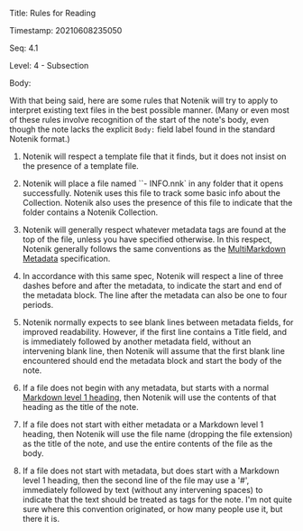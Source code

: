 Title:  Rules for Reading

Timestamp: 20210608235050

Seq:    4.1

Level:  4 - Subsection

Body: 

With that being said, here are some rules that Notenik will try to apply to interpret existing text files in the best possible manner. (Many or even most of these rules involve recognition of the start of the note's body, even though the note lacks the explicit `Body:` field label found in the standard Notenik format.)

1. Notenik will respect a template file that it finds, but it does not insist on the presence of a template file. 

2. Notenik will place a file named ``- INFO.nnk` in any folder that it opens successfully. Notenik uses this file to track some basic info about the Collection. Notenik also uses the presence of this file to indicate that the folder contains a Notenik Collection. 

3. Notenik will generally respect whatever metadata tags are found at the top of the file, unless you have specified otherwise. In this respect, Notenik generally follows the same conventions as the [MultiMarkdown Metadata](https://fletcher.github.io/MultiMarkdown-4/metadata.html) specification. 

4. In accordance with this same spec, Notenik will respect a line of three dashes before and after the metadata, to indicate the start and end of the metadata block. The line after the metadata can also be one to four periods. 

5. Notenik normally expects to see blank lines between metadata fields, for improved readability. However, if the first line contains a Title field, and is immediately followed by another metadata field, without an intervening blank line, then Notenik will assume that the first blank line encountered should end the metadata block and start the body of the note. 

6. If a file does not begin with any metadata, but starts with a normal [Markdown level 1 heading](https://daringfireball.net/projects/markdown/syntax#header), then Notenik will use the contents of that heading as the title of the note. 

7. If a file does not start with either metadata or a Markdown level 1 heading, then Notenik will use the file name (dropping the file extension) as the title of the note, and use the entire contents of the file as the body. 

8. If a file does not start with metadata, but does start with a Markdown level 1 heading, then the second line of the file may use a '#', immediately followed by text (without any intervening spaces) to indicate that the text should be treated as tags for the note. I'm not quite sure where this convention originated, or how many people use it, but there it is. 
